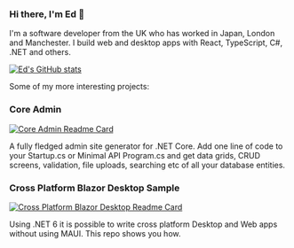### Hi there, I'm Ed 👋

I'm a software developer from the UK who has worked in Japan, London and Manchester. I build web and desktop apps with React, TypeScript, C#, .NET and others.

[![Ed's GitHub stats](https://github-readme-stats.vercel.app/api?username=edandersen)](https://github.com/edandersen)

Some of my more interesting projects:

### Core Admin

[![Core Admin Readme Card](https://github-readme-stats.vercel.app/api/pin/?username=edandersen&repo=core-admin)](https://github.com/edandersen/coreadmin)

A fully fledged admin site generator for .NET Core. Add one line of code to your Startup.cs or Minimal API Program.cs and get data grids, CRUD screens, validation, file uploads, searching etc of all your database entities.

### Cross Platform Blazor Desktop Sample

[![Cross Platform Blazor Desktop Readme Card](https://github-readme-stats.vercel.app/api/pin/?username=edandersen&repo=blazor-desktop-crossplatform-sample)](https://github.com/edandersen/blazor-desktop-crossplatform-sample)

Using .NET 6 it is possible to write cross platform Desktop and Web apps without using MAUI. This repo shows you how.


<!--
**edandersen/edandersen** is a ✨ _special_ ✨ repository because its `README.md` (this file) appears on your GitHub profile.

Here are some ideas to get you started:

- 🔭 I’m currently working on ...
- 🌱 I’m currently learning ...
- 👯 I’m looking to collaborate on ...
- 🤔 I’m looking for help with ...
- 💬 Ask me about ...
- 📫 How to reach me: ...
- 😄 Pronouns: ...
- ⚡ Fun fact: ...
-->
